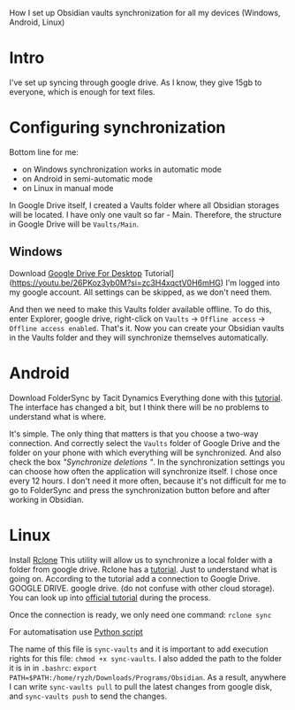How I set up Obsidian vaults synchronization for all my devices (Windows, Android, Linux)

# Intro
I've set up syncing through google drive. As I know, they give 15gb to everyone, which is enough for text files.


# Configuring synchronization
Bottom line for me:
- on Windows synchronization works in automatic mode
- on Android in semi-automatic mode
- on Linux in manual mode

In Google Drive itself, I created a Vaults folder where all Obsidian storages will be located. I have only one vault so far - Main. Therefore, the structure in Google Drive will be `Vaults/Main`.


## Windows
Download [Google Drive For Desktop](https://support.google.com/drive/answer/10838124?hl=en)
Tutorial](https://youtu.be/26PKoz3yb0M?si=zc3H4xqctV0H6mHG)
I'm logged into my google account.
All settings can be skipped, as we don't need them.

And then we need to make this Vaults folder available offline. To do this, enter Explorer, google drive, right-click on `Vaults` -> `Offline access` -> `Offline access enabled`.
That's it. Now you can create your Obsidian vaults in the Vaults folder and they will synchronize themselves automatically.


# Android
Download FolderSync by Tacit Dynamics
Everything done with this [tutorial](https://youtu.be/0LZSFvyCmEk?si=IxG-t7yAbtnKdu4p). The interface has changed a bit, but I think there will be no problems to understand what is where.

It's simple. The only thing that matters is that you choose a two-way connection. And correctly select the `Vaults` folder of Google Drive and the folder on your phone with which everything will be synchronized. And also check the box *"Synchronize deletions "*. In the synchronization settings you can choose how often the application will synchronize itself. I chose once every 12 hours. I don't need it more often, because it's not difficult for me to go to FolderSync and press the synchronization button before and after working in Obsidian.


# Linux

Install [Rclone](https://rclone.org/)
This utility will allow us to synchronize a local folder with a folder from google drive.
Rclone has a [tutorial](https://www.youtube.com/watch?v=qKw8pNC_dt8&t=605s). Just to understand what is going on. 
According to the tutorial add a connection to Google Drive. GOOGLE DRIVE. google drive. (do not confuse with other cloud storage).
You can look up into [official tutorial](https://rclone.org/drive/) during the process.

Once the connection is ready, we only need one command:
`rclone sync`

For automatisation use [Python script](https://github.com/0riginaln0/obsidian-sync/blob/main/sync-vaults)

The name of this file is `sync-vaults` and it is important to add execution rights for this file: `chmod +x sync-vaults`.
 I also added the path to the folder it is in in `.bashrc`:
	`export PATH=$PATH:/home/ryzh/Downloads/Programs/Obsidian`.
As a result, anywhere I can write `sync-vaults pull` to pull the latest changes from google disk, and `sync-vaults push` to send the changes.